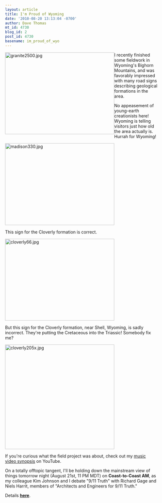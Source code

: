 ```yaml
---
layout: article
title: I'm Proud of Wyoming
date: '2010-08-20 13:13:04 -0700'
author: Dave Thomas
mt_id: 4730
blog_id: 2
post_id: 4730
basename: im_proud_of_wyo
---
```

<img src="/PT/uploads/2010/granite2500.jpg" alt="granite2500.jpg" width="360" height="270" style="float:left" class="mt-image-none" />
I recently finished some fieldwork in Wyoming's Bighorn Mountains, and was favorably impressed with many road signs describing geological formations in the area.  

No appeasement of young-earth creationists here!  Wyoming is telling visitors just how old the area actually is.  Hurrah for Wyoming!

<img src="/PT/uploads/2010/madison330.jpg" alt="madison330.jpg" width="360" height="270" class="mt-image-none" />

This sign for the Cloverly formation is correct.

<img src="/PT/uploads/2010/cloverly66.jpg" alt="cloverly66.jpg" width="360" height="270" class="mt-image-none" />

But this sign for the Cloverly formation, near Shell, Wyoming, is sadly incorrect.  They're putting the Cretaceous into the Triassic!  Somebody fix me?

<img src="/PT/uploads/2010/cloverly205x.jpg" alt="cloverly205x.jpg" width="360" height="345" class="mt-image-none" />

If you're curious what the field project was about, check out my [music video synopsis](http://www.youtube.com/watch?v=IceLOlVUQE0) on YouTube.

On a totally offtopic tangent, I'll be holding down the mainstream view of things tomorrow night (August 21st, 11 PM MDT) on **Coast-to-Coast AM**, as my colleague Kim Johnson and I debate "9/11 Truth" with Richard Gage and Niels Harrit, members of "Architects and Engineers for 9/11 Truth."

Details [**here**](http://www.nmsr.org/).
